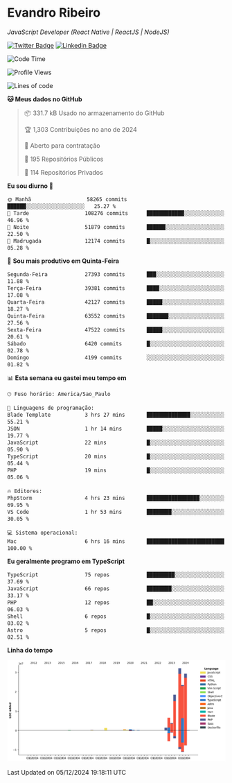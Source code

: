 # Evandro **Ribeiro**

*JavaScript Developer (React Native | ReactJS | NodeJS)*

[![Twitter Badge](https://img.shields.io/badge/-@ribeiroevandro-201B2D?style=flat-square&labelColor=201B2D&logo=twitter&logoColor=white&link=https://twitter.com/ribeiroevandro)](https://twitter.com/ribeiroevandro) 
[![Linkedin Badge](https://img.shields.io/badge/-Evandro%20Ribeiro-201B2D?style=flat-square&logo=Linkedin&logoColor=white&link=https://www.linkedin.com/in/ribeiroevandro)](https://www.linkedin.com/in/ribeiroevandro) 


<!--START_SECTION:waka-->
![Code Time](http://img.shields.io/badge/Code%20Time-4%2C188%20hrs%2056%20mins-blue)

![Profile Views](http://img.shields.io/badge/Visualizac%C3%B5es%20do%20perfil-0-blue)

![Lines of code](https://img.shields.io/badge/Desde%20o%20Hello%20World%20eu%20escrevi-118.3%20million%20linhas%20de%20c%C3%B3digo-blue)

**🐱 Meus dados no GitHub** 

> 📦 331.7 kB Usado no armazenamento do GitHub 
 > 
> 🏆 1,303 Contribuições no ano de 2024
 > 
> 💼 Aberto para contratação
 > 
> 📜 195 Repositórios Públicos 
 > 
> 🔑 114 Repositórios Privados 
 > 
**Eu sou diurno 🐤** 

```text
🌞 Manhã                  58265 commits       ██████░░░░░░░░░░░░░░░░░░░   25.27 % 
🌆 Tarde                  108276 commits      ████████████░░░░░░░░░░░░░   46.96 % 
🌃 Noite                  51879 commits       ██████░░░░░░░░░░░░░░░░░░░   22.50 % 
🌙 Madrugada              12174 commits       █░░░░░░░░░░░░░░░░░░░░░░░░   05.28 % 
```
📅 **Sou mais produtivo em Quinta-Feira** 

```text
Segunda-Feira            27393 commits       ███░░░░░░░░░░░░░░░░░░░░░░   11.88 % 
Terça-Feira              39381 commits       ████░░░░░░░░░░░░░░░░░░░░░   17.08 % 
Quarta-Feira             42127 commits       █████░░░░░░░░░░░░░░░░░░░░   18.27 % 
Quinta-Feira             63552 commits       ███████░░░░░░░░░░░░░░░░░░   27.56 % 
Sexta-Feira              47522 commits       █████░░░░░░░░░░░░░░░░░░░░   20.61 % 
Sábado                   6420 commits        █░░░░░░░░░░░░░░░░░░░░░░░░   02.78 % 
Domingo                  4199 commits        ░░░░░░░░░░░░░░░░░░░░░░░░░   01.82 % 
```


📊 **Esta semana eu gastei meu tempo em** 

```text
🕑︎ Fuso horário: America/Sao_Paulo

💬 Linguagens de programação: 
Blade Template           3 hrs 27 mins       ██████████████░░░░░░░░░░░   55.21 % 
JSON                     1 hr 14 mins        █████░░░░░░░░░░░░░░░░░░░░   19.77 % 
JavaScript               22 mins             █░░░░░░░░░░░░░░░░░░░░░░░░   05.90 % 
TypeScript               20 mins             █░░░░░░░░░░░░░░░░░░░░░░░░   05.44 % 
PHP                      19 mins             █░░░░░░░░░░░░░░░░░░░░░░░░   05.06 % 

🔥 Editores: 
PhpStorm                 4 hrs 23 mins       █████████████████░░░░░░░░   69.95 % 
VS Code                  1 hr 53 mins        ████████░░░░░░░░░░░░░░░░░   30.05 % 

💻 Sistema operacional: 
Mac                      6 hrs 16 mins       █████████████████████████   100.00 % 
```

**Eu geralmente programo em TypeScript** 

```text
TypeScript               75 repos            █████████░░░░░░░░░░░░░░░░   37.69 % 
JavaScript               66 repos            ████████░░░░░░░░░░░░░░░░░   33.17 % 
PHP                      12 repos            ██░░░░░░░░░░░░░░░░░░░░░░░   06.03 % 
Shell                    6 repos             █░░░░░░░░░░░░░░░░░░░░░░░░   03.02 % 
Astro                    5 repos             █░░░░░░░░░░░░░░░░░░░░░░░░   02.51 % 
```



**Linha do tempo**

![Lines of Code chart](https://raw.githubusercontent.com/ribeiroevandro/ribeiroevandro/main/assets/bar_graph.png)


 Last Updated on 05/12/2024 19:18:11 UTC
<!--END_SECTION:waka-->
